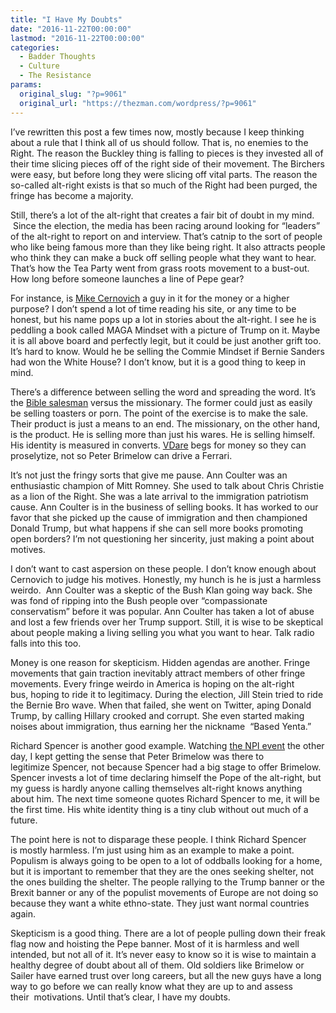 ```yaml
---
title: "I Have My Doubts"
date: "2016-11-22T00:00:00"
lastmod: "2016-11-22T00:00:00"
categories:
  - Badder Thoughts
  - Culture
  - The Resistance
params:
  original_slug: "?p=9061"
  original_url: "https://thezman.com/wordpress/?p=9061"
---
```


I’ve rewritten this post a few times now, mostly because I keep thinking
about a rule that I think all of us should follow. That is, no enemies
to the Right. The reason the Buckley thing is falling to pieces is they
invested all of their time slicing pieces off of the right side of their
movement. The Birchers were easy, but before long they were slicing off
vital parts. The reason the so-called alt-right exists is that so much
of the Right had been purged, the fringe has become a majority.

Still, there’s a lot of the alt-right that creates a fair bit of doubt
in my mind.  Since the election, the media has been racing around
looking for “leaders” of the alt-right to report on and interview.
That’s catnip to the sort of people who like being famous more than they
like being right. It also attracts people who think they can make a buck
off selling people what they want to hear. That’s how the Tea Party went
from grass roots movement to a bust-out. How long before someone
launches a line of Pepe gear?

For instance, is
<a href="http://www.dangerandplay.com/" target="_blank">Mike
Cernovich</a> a guy in it for the money or a higher purpose? I don’t
spend a lot of time reading his site, or any time to be honest, but his
name pops up a lot in stories about the alt-right. I see he is peddling
a book called MAGA Mindset with a picture of Trump on it. Maybe it is
all above board and perfectly legit, but it could be just another grift
too. It’s hard to know. Would he be selling the Commie Mindset if Bernie
Sanders had won the White House? I don’t know, but it is a good thing to
keep in mind.

There’s a difference between selling the word and spreading the word.
It’s the <a
href="http://www.theonion.com/blogpost/why-cant-i-sell-any-of-these-fucking-bibles-10876"
target="_blank">Bible salesman</a> versus the missionary. The former
could just as easily be selling toasters or porn. The point of the
exercise is to make the sale. Their product is just a means to an end.
The missionary, on the other hand, is the product. He is selling more
than just his wares. He is selling himself. His identity is measured in
converts. <a href="http://www.vdare.com/" target="_blank">VDare</a> begs
for money so they can proselytize, not so Peter Brimelow can drive a
Ferrari.

It’s not just the fringy sorts that give me pause. Ann Coulter was an
enthusiastic champion of Mitt Romney. She used to talk about Chris
Christie as a lion of the Right. She was a late arrival to the
immigration patriotism cause. Ann Coulter is in the business of selling
books. It has worked to our favor that she picked up the cause of
immigration and then championed Donald Trump, but what happens if she
can sell more books promoting open borders? I’m not questioning her
sincerity, just making a point about motives.

I don’t want to cast aspersion on these people. I don’t know enough
about Cernovich to judge his motives. Honestly, my hunch is he is just a
harmless weirdo.  Ann Coulter was a skeptic of the Bush Klan going way
back. She was fond of ripping into the Bush people over “compassionate
conservatism” before it was popular. Ann Coulter has taken a lot of
abuse and lost a few friends over her Trump support. Still, it is wise
to be skeptical about people making a living selling you what you want
to hear. Talk radio falls into this too.

Money is one reason for skepticism. Hidden agendas are another. Fringe
movements that gain traction inevitably attract members of other fringe
movements. Every fringe weirdo in America is hoping on the alt-right
bus, hoping to ride it to legitimacy. During the election, Jill Stein
tried to ride the Bernie Bro wave. When that failed, she went on
Twitter, aping Donald Trump, by calling Hillary crooked and corrupt. She
even started making noises about immigration, thus earning her the
nickname  “Based Yenta.”

Richard Spencer is another good example. Watching
<a href="https://www.youtube.com/watch?v=NcqCdGLFWXs"
target="_blank">the NPI event</a> the other day, I kept getting the
sense that Peter Brimelow was there to legitimize Spencer, not because
Spencer had a big stage to offer Brimelow. Spencer invests a lot of time
declaring himself the Pope of the alt-right, but my guess is hardly
anyone calling themselves alt-right knows anything about him. The next
time someone quotes Richard Spencer to me, it will be the first time.
His white identity thing is a tiny club without out much of a future.

The point here is not to disparage these people. I think Richard Spencer
is mostly harmless. I’m just using him as an example to make a point.
Populism is always going to be open to a lot of oddballs looking for a
home, but it is important to remember that they are the ones seeking
shelter, not the ones building the shelter. The people rallying to the
Trump banner or the Brexit banner or any of the populist movements of
Europe are not doing so because they want a white ethno-state. They just
want normal countries again.

Skepticism is a good thing. There are a lot of people pulling down their
freak flag now and hoisting the Pepe banner. Most of it is harmless and
well intended, but not all of it. It’s never easy to know so it is wise
to maintain a healthy degree of doubt about all of them. Old soldiers
like Brimelow or Sailer have earned trust over long careers, but all the
new guys have a long way to go before we can really know what they are
up to and assess their  motivations. Until that’s clear, I have my
doubts.
